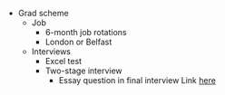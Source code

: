 - Grad scheme
	- Job
		- 6-month job rotations
		- London or Belfast
	- Interviews
		- Excel test
		- Two-stage interview
			- Essay question in final interview
Link [here](https://www.oxfordeconomics.com/vacancy/graduate-recruitment-2/)
